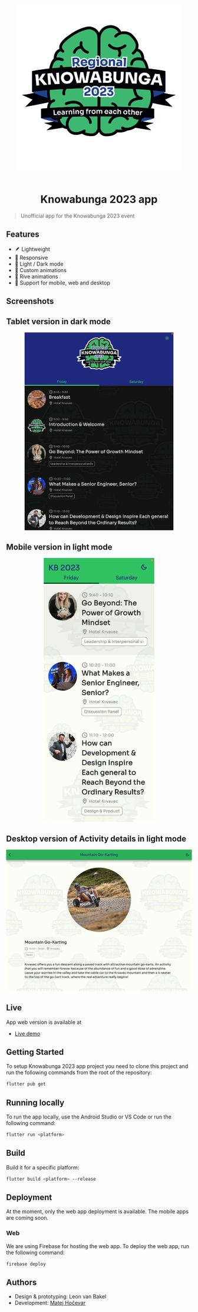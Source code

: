 <p align="center">
    <br /><br />
    <img src="/assets/images/logo.png?raw=true" width="450px" alt="Knowabunga 2023 app" />
    <br /><br />
</p>

<h1 align="center">Knowabunga 2023 app</h1>

> Unofficial app for the Knowabunga 2023 event

## Features

- 🪶 Lightweight
- 📱 Responsive
- 🎨 Light / Dark mode
- 🚅 Custom animations
- 🦄 Rive animations
- 🛟 Support for mobile, web and desktop

## Screenshots

<h2>Tablet version in dark mode</h2>
<p align="center">
  <img src="/media/tablet.png?raw=true" width="80%" alt="Knowabunga 2023 tablet app" />
</p>

<h2>Mobile version in light mode</h2>
<p align="center">
  <img src="/media/mobile.png?raw=true" width="300px" alt="Knowabunga 2023 mobile app" />
</p>

<h2>Desktop version of Activity details in light mode</h2>
<p align="center">
  <img src="/media/desktop.png?raw=true" width="100%" alt="Knowabunga 2023 desktop app" />
</p>

## Live

App web version is available at

- [Live demo](https://kb23.1337co.de/)

## Getting Started

To setup Knowabunga 2023 app project you need to clone this project and run the following commands from the root of the repository:

```bash
flutter pub get
```

## Running locally

To run the app locally, use the Android Studio or VS Code or run the following command:

```bash
flutter run <platform>
```

## Build

Build it for a specific platform:

```bash
flutter build <platform> --release
```

## Deployment

At the moment, only the web app deployment is available. The mobile apps are coming soon.

### Web

We are using Firebase for hosting the web app. To deploy the web app, run the following command:

```bash
firebase deploy
```

## Authors

- Design & prototyping: Leon van Bakel
- Development: [Matej Hočevar](https://github.com/matejhocevar)


